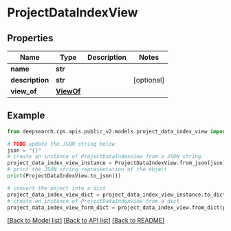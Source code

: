 # ProjectDataIndexView


## Properties

Name | Type | Description | Notes
------------ | ------------- | ------------- | -------------
**name** | **str** |  | 
**description** | **str** |  | [optional] 
**view_of** | [**ViewOf**](ViewOf.md) |  | 

## Example

```python
from deepsearch.cps.apis.public_v2.models.project_data_index_view import ProjectDataIndexView

# TODO update the JSON string below
json = "{}"
# create an instance of ProjectDataIndexView from a JSON string
project_data_index_view_instance = ProjectDataIndexView.from_json(json)
# print the JSON string representation of the object
print(ProjectDataIndexView.to_json())

# convert the object into a dict
project_data_index_view_dict = project_data_index_view_instance.to_dict()
# create an instance of ProjectDataIndexView from a dict
project_data_index_view_form_dict = project_data_index_view.from_dict(project_data_index_view_dict)
```
[[Back to Model list]](../README.md#documentation-for-models) [[Back to API list]](../README.md#documentation-for-api-endpoints) [[Back to README]](../README.md)



